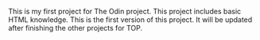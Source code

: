 This is my first project for The Odin project. This project includes basic HTML knowledge. This is the first version of this project. It will be updated after finishing the other projects for TOP.